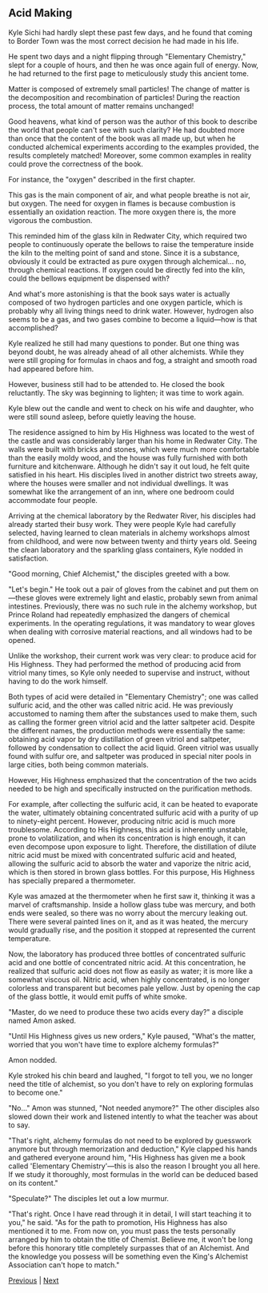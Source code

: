 ## Acid Making
Kyle Sichi had hardly slept these past few days, and he found that coming to Border Town was the most correct decision he had made in his life.



He spent two days and a night flipping through "Elementary Chemistry," slept for a couple of hours, and then he was once again full of energy. Now, he had returned to the first page to meticulously study this ancient tome.



Matter is composed of extremely small particles! The change of matter is the decomposition and recombination of particles! During the reaction process, the total amount of matter remains unchanged!



Good heavens, what kind of person was the author of this book to describe the world that people can't see with such clarity? He had doubted more than once that the content of the book was all made up, but when he conducted alchemical experiments according to the examples provided, the results completely matched! Moreover, some common examples in reality could prove the correctness of the book.



For instance, the "oxygen" described in the first chapter.



This gas is the main component of air, and what people breathe is not air, but oxygen. The need for oxygen in flames is because combustion is essentially an oxidation reaction. The more oxygen there is, the more vigorous the combustion.



This reminded him of the glass kiln in Redwater City, which required two people to continuously operate the bellows to raise the temperature inside the kiln to the melting point of sand and stone. Since it is a substance, obviously it could be extracted as pure oxygen through alchemical... no, through chemical reactions. If oxygen could be directly fed into the kiln, could the bellows equipment be dispensed with?



And what's more astonishing is that the book says water is actually composed of two hydrogen particles and one oxygen particle, which is probably why all living things need to drink water. However, hydrogen also seems to be a gas, and two gases combine to become a liquid—how is that accomplished?



Kyle realized he still had many questions to ponder. But one thing was beyond doubt, he was already ahead of all other alchemists. While they were still groping for formulas in chaos and fog, a straight and smooth road had appeared before him.



However, business still had to be attended to. He closed the book reluctantly. The sky was beginning to lighten; it was time to work again.

Kyle blew out the candle and went to check on his wife and daughter, who were still sound asleep, before quietly leaving the house.

The residence assigned to him by His Highness was located to the west of the castle and was considerably larger than his home in Redwater City. The walls were built with bricks and stones, which were much more comfortable than the easily moldy wood, and the house was fully furnished with both furniture and kitchenware. Although he didn't say it out loud, he felt quite satisfied in his heart. His disciples lived in another district two streets away, where the houses were smaller and not individual dwellings. It was somewhat like the arrangement of an inn, where one bedroom could accommodate four people.



Arriving at the chemical laboratory by the Redwater River, his disciples had already started their busy work. They were people Kyle had carefully selected, having learned to clean materials in alchemy workshops almost from childhood, and were now between twenty and thirty years old. Seeing the clean laboratory and the sparkling glass containers, Kyle nodded in satisfaction.



"Good morning, Chief Alchemist," the disciples greeted with a bow.



"Let's begin." He took out a pair of gloves from the cabinet and put them on—these gloves were extremely light and elastic, probably sewn from animal intestines. Previously, there was no such rule in the alchemy workshop, but Prince Roland had repeatedly emphasized the dangers of chemical experiments. In the operating regulations, it was mandatory to wear gloves when dealing with corrosive material reactions, and all windows had to be opened.



Unlike the workshop, their current work was very clear: to produce acid for His Highness. They had performed the method of producing acid from vitriol many times, so Kyle only needed to supervise and instruct, without having to do the work himself.



Both types of acid were detailed in "Elementary Chemistry"; one was called sulfuric acid, and the other was called nitric acid. He was previously accustomed to naming them after the substances used to make them, such as calling the former green vitriol acid and the latter saltpeter acid. Despite the different names, the production methods were essentially the same: obtaining acid vapor by dry distillation of green vitriol and saltpeter, followed by condensation to collect the acid liquid. Green vitriol was usually found with sulfur ore, and saltpeter was produced in special niter pools in large cities, both being common materials.



However, His Highness emphasized that the concentration of the two acids needed to be high and specifically instructed on the purification methods.



For example, after collecting the sulfuric acid, it can be heated to evaporate the water, ultimately obtaining concentrated sulfuric acid with a purity of up to ninety-eight percent. However, producing nitric acid is much more troublesome. According to His Highness, this acid is inherently unstable, prone to volatilization, and when its concentration is high enough, it can even decompose upon exposure to light. Therefore, the distillation of dilute nitric acid must be mixed with concentrated sulfuric acid and heated, allowing the sulfuric acid to absorb the water and vaporize the nitric acid, which is then stored in brown glass bottles. For this purpose, His Highness has specially prepared a thermometer.



Kyle was amazed at the thermometer when he first saw it, thinking it was a marvel of craftsmanship. Inside a hollow glass tube was mercury, and both ends were sealed, so there was no worry about the mercury leaking out. There were several painted lines on it, and as it was heated, the mercury would gradually rise, and the position it stopped at represented the current temperature.



Now, the laboratory has produced three bottles of concentrated sulfuric acid and one bottle of concentrated nitric acid. At this concentration, he realized that sulfuric acid does not flow as easily as water; it is more like a somewhat viscous oil. Nitric acid, when highly concentrated, is no longer colorless and transparent but becomes pale yellow. Just by opening the cap of the glass bottle, it would emit puffs of white smoke.



"Master, do we need to produce these two acids every day?" a disciple named Amon asked.



"Until His Highness gives us new orders," Kyle paused, "What's the matter, worried that you won't have time to explore alchemy formulas?"



Amon nodded.



Kyle stroked his chin beard and laughed, "I forgot to tell you, we no longer need the title of alchemist, so you don't have to rely on exploring formulas to become one."



"No..." Amon was stunned, "Not needed anymore?" The other disciples also slowed down their work and listened intently to what the teacher was about to say.



"That's right, alchemy formulas do not need to be explored by guesswork anymore but through memorization and deduction," Kyle clapped his hands and gathered everyone around him, "His Highness has given me a book called 'Elementary Chemistry'—this is also the reason I brought you all here. If we study it thoroughly, most formulas in the world can be deduced based on its content."



"Speculate?" The disciples let out a low murmur.



"That's right. Once I have read through it in detail, I will start teaching it to you," he said. "As for the path to promotion, His Highness has also mentioned it to me. From now on, you must pass the tests personally arranged by him to obtain the title of Chemist. Believe me, it won't be long before this honorary title completely surpasses that of an Alchemist. And the knowledge you possess will be something even the King's Alchemist Association can't hope to match."





[Previous](CH0163.md) | [Next](CH0165.md)
